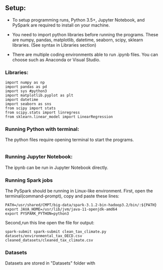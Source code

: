 ## Setup:

- To setup programming runs, Python 3.5+, Jupyter Notebook, and PySpark are required to install on your machine.
- You need to import python libraries before running the programs. These are numpy, pandas, matplotlib, datetime, seaborn, scipy, sklearn libraries. (See syntax in Libraries section)

- There are multiple coding environments able to run .ipynb files. You can choose such as Anaconda or Visual Studio.


### Libraries:

```
import numpy as np
import pandas as pd
import sys #python3 
import matplotlib.pyplot as plt
import datetime
import seaborn as sns
from scipy import stats
from scipy.stats import linregress
from sklearn.linear_model import LinearRegression
```

### Running Python with terminal:
The python files require opening terminal to start the programs.

```

```


### Running Jupyter Notebook:
The ipynb can be run in Jupyter Notebook directly.



### Running Spark jobs
The PySpark should be running in Linux-like environment. First, open the terminal(command-prompt), copy and paste these lines:

```
PATH=/usr/shared/CMPT/big-data/spark-3.1.2-bin-hadoop3.2/bin/:${PATH}
export JAVA_HOME=/usr/lib/jvm/java-11-openjdk-amd64
export PYSPARK_PYTHON=python3
```

Second,run this line open the file for output:

```
spark-submit spark-submit clean_tax_climate.py datasets/environmental_tax_OECD.csv cleaned_datasets/cleaned_tax_climate.csv
```


### Datasets
Datasets are stored in "Datasets" folder with